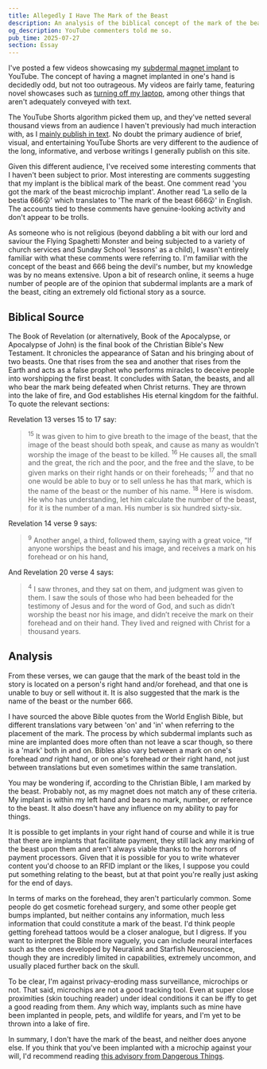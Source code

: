 ```yaml
---
title: Allegedly I Have The Mark of the Beast
description: An analysis of the biblical concept of the mark of the beast, how it relates to biohacking implants, and a debunking of the notion that I have been marked by the beast as discussed in the Book of Revelation.
og_description: YouTube commenters told me so.
pub_time: 2025-07-27
section: Essay
---
```


I've posted a few videos showcasing my [subdermal magnet implant](/posts/my-biohacking-experience) to YouTube. The concept of having a magnet implanted in one's hand is decidedly odd, but not too outrageous. My videos are fairly tame, featuring novel showcases such as [turning off my laptop](/videos/laptop-sleep-mode-with-magnet-implant), among other things that aren't adequately conveyed with text.

The YouTube Shorts algorithm picked them up, and they've netted several thousand views from an audience I haven't previously had much interaction with, as I [mainly publish in text](/posts/why-video). No doubt the primary audience of brief, visual, and entertaining YouTube Shorts are very different to the audience of the long, informative, and verbose writings I generally publish on this site.

Given this different audience, I've received some interesting comments that I haven't been subject to prior. Most interesting are comments suggesting that my implant is the biblical mark of the beast. One comment read 'you got the mark of the beast microchip implant'. Another read 'La sello de la bestia 666😮' which translates to 'The mark of the beast 666😮' in English. The accounts tied to these comments have genuine-looking activity and don't appear to be trolls.

As someone who is not religious (beyond dabbling a bit with our lord and saviour the Flying Spaghetti Monster and being subjected to a variety of church services and Sunday School 'lessons' as a child), I wasn't entirely familiar with what these comments were referring to. I'm familiar with the concept of the beast and 666 being the devil's number, but my knowledge was by no means extensive. Upon a bit of research online, it seems a huge number of people are of the opinion that subdermal implants are a mark of the beast, citing an extremely old fictional story as a source.

## Biblical Source

The Book of Revelation (or alternatively, Book of the Apocalypse, or Apocalypse of John) is the final book of the Christian Bible's New Testament. It chronicles the appearance of Satan and his bringing about of two beasts. One that rises from the sea and another that rises from the Earth and acts as a false prophet who performs miracles to deceive people into worshipping the first beast. It concludes with Satan, the beasts, and all who bear the mark being defeated when Christ returns. They are thrown into the lake of fire, and God establishes His eternal kingdom for the faithful. To quote the relevant sections:

Revelation 13 verses 15 to 17 say:

> <sup>15</sup> It was given to him to give breath to the image of the beast, that the image of the beast should both speak, and cause as many as wouldn’t worship the image of the beast to be killed. <sup>16</sup> He causes all, the small and the great, the rich and the poor, and the free and the slave, to be given marks on their right hands or on their foreheads; <sup>17</sup> and that no one would be able to buy or to sell unless he has that mark, which is the name of the beast or the number of his name. <sup>18</sup> Here is wisdom. He who has understanding, let him calculate the number of the beast, for it is the number of a man. His number is six hundred sixty-six.

Revelation 14 verse 9 says:

> <sup>9</sup> Another angel, a third, followed them, saying with a great voice, “If anyone worships the beast and his image, and receives a mark on his forehead or on his hand,

And Revelation 20 verse 4 says:

> <sup>4</sup> I saw thrones, and they sat on them, and judgment was given to them. I saw the souls of those who had been beheaded for the testimony of Jesus and for the word of God, and such as didn’t worship the beast nor his image, and didn’t receive the mark on their forehead and on their hand. They lived and reigned with Christ for a thousand years.

## Analysis

From these verses, we can gauge that the mark of the beast told in the story is located on a person's right hand and/or forehead, and that one is unable to buy or sell without it. It is also suggested that the mark is the name of the beast or the number 666.

I have sourced the above Bible quotes from the World English Bible, but different translations vary between 'on' and 'in' when referring to the placement of the mark. The process by which subdermal implants such as mine are implanted does more often than not leave a scar though, so there is a 'mark' both in and on. Bibles also vary between a mark on one's forehead _and_ right hand, or on one's forehead _or_ their right hand, not just between translations but even sometimes within the same translation.

You may be wondering if, according to the Christian Bible, I am marked by the beast. Probably not, as my magnet does not match any of these criteria. My implant is within my left hand and bears no mark, number, or reference to the beast. It also doesn't have any influence on my ability to pay for things.

It is possible to get implants in your right hand of course and while it is true that there are implants that facilitate payment, they still lack any marking of the beast upon them and aren't always viable thanks to the horrors of payment processors. Given that it is possible for you to write whatever content you'd choose to an RFID implant or the likes, I suppose you could put something relating to the beast, but at that point you're really just asking for the end of days.

In terms of marks on the forehead, they aren't particularly common. Some people do get cosmetic forehead surgery, and some other people get bumps implanted, but neither contains any information, much less information that could constitute a mark of the beast. I'd think people getting forehead tattoos would be a closer analogue, but I digress. If you want to interpret the Bible more vaguely, you can include neural interfaces such as the ones developed by Neuralink and Starfish Neuroscience, though they are incredibly limited in capabilities, extremely uncommon, and usually placed further back on the skull.

To be clear, I'm against privacy-eroding mass surveillance, microchips or not. That said, microchips are not a good tracking tool. Even at super close proximities (skin touching reader) under ideal conditions it can be iffy to get a good reading from them. Any which way, implants such as mine have been implanted in people, pets, and wildlife for years, and I'm yet to be thrown into a lake of fire.

In summary, I don't have the mark of the beast, and neither does anyone else. If you think that you've been implanted with a microchip against your will, I'd recommend reading [this advisory from Dangerous Things](https://forum.dangerousthings.com/t/so-you-think-youve-been-implanted-against-your-will/64).
